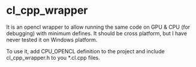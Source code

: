 cl_cpp_wrapper
==============

It is an opencl wrapper to allow running the same code on GPU &amp; CPU (for debugging) with minimum defines. 
It should be cross platform, but I have never tested it on Windows platform.

To use it, add CPU_OPENCL definition to the project and include cl_cpp_wrapper.h to you *.cl.cpp files.
